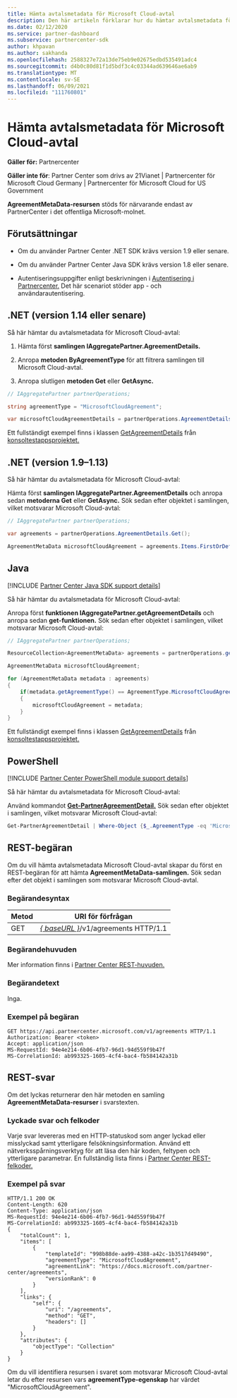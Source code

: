 ```yaml
---
title: Hämta avtalsmetadata för Microsoft Cloud-avtal
description: Den här artikeln förklarar hur du hämtar avtalsmetadata för Microsoft Cloud-avtal.
ms.date: 02/12/2020
ms.service: partner-dashboard
ms.subservice: partnercenter-sdk
author: khpavan
ms.author: sakhanda
ms.openlocfilehash: 2588327e72a13de75eb9e02675edbd535491adc4
ms.sourcegitcommit: d4b0c80d81f1d5bdf3c4c03344ad639646ae6ab9
ms.translationtype: MT
ms.contentlocale: sv-SE
ms.lasthandoff: 06/09/2021
ms.locfileid: "111760801"
---
```

# <a name="get-agreement-metadata-for-microsoft-cloud-agreement"></a>Hämta avtalsmetadata för Microsoft Cloud-avtal

**Gäller för:** Partnercenter

**Gäller inte för**: Partner Center som drivs av 21Vianet | Partnercenter för Microsoft Cloud Germany | Partnercenter för Microsoft Cloud for US Government

**AgreementMetaData-resursen** stöds för närvarande endast av PartnerCenter i det offentliga Microsoft-molnet.

## <a name="prerequisites"></a>Förutsättningar

- Om du använder Partner Center .NET SDK krävs version 1.9 eller senare.

- Om du använder Partner Center Java SDK krävs version 1.8 eller senare.

- Autentiseringsuppgifter enligt beskrivningen i [Autentisering i Partnercenter.](./partner-center-authentication.md) Det här scenariot stöder app - och användarautentisering.

## <a name="net-version-114-or-newer"></a>.NET (version 1.14 eller senare)

Så här hämtar du avtalsmetadata för Microsoft Cloud-avtal:

1. Hämta först **samlingen IAggregatePartner.AgreementDetails.**

2. Anropa **metoden ByAgreementType** för att filtrera samlingen till Microsoft Cloud-avtal.

3. Anropa slutligen **metoden Get** eller **GetAsync.**

```csharp
// IAggregatePartner partnerOperations;

string agreementType = "MicrosoftCloudAgreement";

var microsoftCloudAgreementDetails = partnerOperations.AgreementDetails.ByAgreementType(agreementType).Get().Items.Single();
```

Ett fullständigt exempel finns i klassen [GetAgreementDetails](https://github.com/PartnerCenterSamples/Partner-Center-SDK-Samples/blob/master/Source/Partner%20Center%20SDK%20Samples/Agreements/GetAgreementDetails.cs) från [konsoltestappsprojektet.](https://github.com/PartnerCenterSamples/Partner-Center-SDK-Samples)

## <a name="net-version-19---113"></a>.NET (version 1.9–1.13)

Så här hämtar du avtalsmetadata för Microsoft Cloud-avtal:

Hämta först **samlingen IAggregatePartner.AgreementDetails** och anropa sedan **metoderna Get** eller **GetAsync.** Sök sedan efter objektet i samlingen, vilket motsvarar Microsoft Cloud-avtal:

```csharp
// IAggregatePartner partnerOperations;

var agreements = partnerOperations.AgreementDetails.Get();

AgreementMetaData microsoftCloudAgreement = agreements.Items.FirstOrDefault (agr => agr.AgreementType == AgreementType.MicrosoftCloudAgreement);
```

## <a name="java"></a>Java

[!INCLUDE [Partner Center Java SDK support details](../includes/java-sdk-support.md)]

Så här hämtar du avtalsmetadata för Microsoft Cloud-avtal:

Anropa först **funktionen IAggregatePartner.getAgreementDetails** och anropa sedan **get-funktionen.** Sök sedan efter objektet i samlingen, vilket motsvarar Microsoft Cloud-avtal:

```java
// IAggregatePartner partnerOperations;

ResourceCollection<AgreementMetaData> agreements = partnerOperations.getAgreements().get();

AgreementMetaData microsoftCloudAgreement;

for (AgreementMetaData metadata : agreements)
{
    if(metadata.getAgreementType() == AgreementType.MicrosoftCloudAgreement)
    {
        microsoftCloudAgreement = metadata;
    }
}
```

Ett fullständigt exempel finns i klassen [GetAgreementDetails](https://github.com/microsoft/Partner-Center-Java-Samples/blob/master/sdk/src/main/java/com/microsoft/store/partnercenter/samples/agreements/GetAgreementDetails.java) från [konsoltestappsprojektet.](https://github.com/Microsoft/Partner-Center-Java-Samples)

## <a name="powershell"></a>PowerShell

[!INCLUDE [Partner Center PowerShell module support details](../includes/powershell-module-support.md)]

Så här hämtar du avtalsmetadata för Microsoft Cloud-avtal:

Använd kommandot [**Get-PartnerAgreementDetail.**](/powershell/module/partnercenter/get-partneragreementdetail) Sök sedan efter objektet i samlingen, vilket motsvarar Microsoft Cloud-avtal:

```powershell
Get-PartnerAgreementDetail | Where-Object {$_.AgreementType -eq 'MicrosoftCloudAgreement'} | Select-Object -First 1
```

## <a name="rest-request"></a>REST-begäran

Om du vill hämta avtalsmetadata Microsoft Cloud-avtal skapar du först en REST-begäran för att hämta **AgreementMetaData-samlingen.** Sök sedan efter det objekt i samlingen som motsvarar Microsoft Cloud-avtal.

### <a name="request-syntax"></a>Begärandesyntax

| Metod | URI för förfrågan                                                         |
|--------|---------------------------------------------------------------------|
| GET    | [*\{ baseURL \}*](partner-center-rest-urls.md)/v1/agreements HTTP/1.1 |

### <a name="request-headers"></a>Begärandehuvuden

Mer information finns i [Partner Center REST-huvuden.](headers.md)

### <a name="request-body"></a>Begärandetext

Inga.

### <a name="request-example"></a>Exempel på begäran

```http
GET https://api.partnercenter.microsoft.com/v1/agreements HTTP/1.1
Authorization: Bearer <token>
Accept: application/json
MS-RequestId: 94e4e214-6b06-4fb7-96d1-94d559f9b47f
MS-CorrelationId: ab993325-1605-4cf4-bac4-fb584142a31b
```

## <a name="rest-response"></a>REST-svar

Om det lyckas returnerar den här metoden en samling **AgreementMetaData-resurser** i svarstexten.

### <a name="response-success-and-error-codes"></a>Lyckade svar och felkoder

Varje svar levereras med en HTTP-statuskod som anger lyckad eller misslyckad samt ytterligare felsökningsinformation. Använd ett nätverksspårningsverktyg för att läsa den här koden, feltypen och ytterligare parametrar. En fullständig lista finns i [Partner Center REST-felkoder.](error-codes.md)

### <a name="response-example"></a>Exempel på svar

```http
HTTP/1.1 200 OK
Content-Length: 620
Content-Type: application/json
MS-RequestId: 94e4e214-6b06-4fb7-96d1-94d559f9b47f
MS-CorrelationId: ab993325-1605-4cf4-bac4-fb584142a31b
{
    "totalCount": 1,
    "items": [
        {
            "templateId": "998b88de-aa99-4388-a42c-1b3517d49490",
            "agreementType": "MicrosoftCloudAgreement",
            "agreementLink": "https://docs.microsoft.com/partner-center/agreements",
            "versionRank": 0
        }
    ],
    "links": {
        "self": {
            "uri": "/agreements",
            "method": "GET",
            "headers": []
        }
    },
    "attributes": {
        "objectType": "Collection"
    }
}
```

Om du vill identifiera resursen i svaret som motsvarar Microsoft Cloud-avtal letar du efter resursen vars **agreementType-egenskap** har värdet "MicrosoftCloudAgreement".
